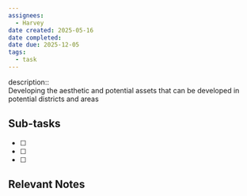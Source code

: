 ```yaml
---
assignees:
  - Harvey
date created: 2025-05-16
date completed: 
date due: 2025-12-05
tags:
  - task
---
```


description::<br>
Developing the aesthetic and potential assets that can be developed in potential districts and areas

## Sub-tasks

 - [ ] 
 - [ ] 
 - [ ] 

## Relevant Notes


